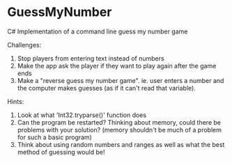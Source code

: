 # GuessMyNumber
C# Implementation of a command line guess my number game



Challenges:
1) Stop players from entering text instead of numbers
2) Make the app ask the player if they want to play again after the game ends
3) Make a "reverse guess my number game". ie. user enters a number and the computer makes guesses (as if it can't read that variable).




Hints:
1) Look at what 'Int32.tryparse()' function does
2) Can the program be restarted? Thinking about memory, could there be problems with your solution?  (memory shouldn't be much of a problem for such a basic program)
3) Think about using random numbers and ranges as well as what the best method of guessing would be!

